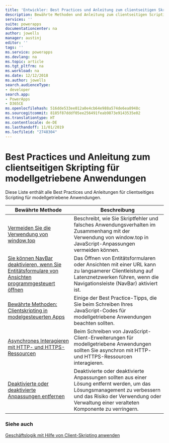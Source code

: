 ```yaml
---
title: 'Entwickler: Best Practices und Anleitung zum clientseitigen Skripting für modellgetriebene Anwendungen | Microsoft Docs'
description: Bewährte Methoden und Anleitung zum clientseitigen Scripting für Entwickler von modellgesteuerten Apps in PowerApps.
services: ''
suite: powerapps
documentationcenter: na
author: jowells
manager: austinj
editor: ''
tags: ''
ms.service: powerapps
ms.devlang: na
ms.topic: article
ms.tgt_pltfrm: na
ms.workload: na
ms.date: 12/12/2018
ms.author: jowells
search.audienceType:
- developer
search.app:
- PowerApps
- D365CE
ms.openlocfilehash: 516dde533ee012a0e4cb64e988a574de6ea8948c
ms.sourcegitcommit: 8185f87dddf05ee256491feab9873e9143535e02
ms.translationtype: HT
ms.contentlocale: de-DE
ms.lasthandoff: 11/01/2019
ms.locfileid: "2748304"
---
```

# <a name="best-practices-and-guidance-of-client-side-scripting-for-model-driven-apps"></a>Best Practices und Anleitung zum clientseitigen Skripting für modellgetriebene Anwendungen

Diese Liste enthält alle Best Practices und Anleitungen für clientseitiges Scripting für modellgetriebene Anwendungen.

|Bewährte Methode  |Beschreibung  |
|---------|---------|
|[Vermeiden Sie die Verwendung von window.top](avoid-window-top.md)     |Beschreibt, wie Sie Skriptfehler und falsches Anwendungsverhalten im Zusammenhang mit der Verwendung von window.top in JavaScript-Anpassungen vermeiden können.         |
|[Sie können NavBar deaktivieren, wenn Sie Entitätsformulare von Ansichten programmgesteuert öffnen](consider-disabling-navbar-programmatically-opening-entity-forms-views.md)|Das Öffnen von Entitätsformularen oder Ansichten mit einer URL kann zu langsamerer Clientleistung auf Latenznetzwerken führen, wenn die Navigationsleiste (NavBar) aktiviert ist.|
|[Bewährte Methoden: Clientskripting in modelgesteuerten Apps](../../clientapi/client-scripting-best-practices.md)     |Einige der Best Practice-Tipps, die Sie beim Schreiben Ihres JavaScript-Codes für modellgetriebene Anwendungen beachten sollten.         |
|[Asynchrones Interagieren mit HTTP- und HTTPS-Ressourcen](interact-http-https-resources-asynchronously.md)     |Beim Schreiben von JavaScript-Client-Erweiterungen für modellgetriebene Anwendungen sollten Sie asynchron mit HTTP- und HTTPS-Ressourcen interagieren.         |
|[Deaktivierte oder deaktivierte Anpassungen entfernen](remove-deactivated-disabled-configurations.md)     |Deaktivierte oder deaktivierte Anpassungen sollten aus einer Lösung entfernt werden, um das Lösungsmanagement zu verbessern und das Risiko der Verwendung oder Verwaltung einer veralteten Komponente zu verringern.         |

### <a name="see-also"></a>Siehe auch
[Geschäftslogik mit Hilfe von Client-Skripting anwenden](../../client-scripting.md) <br />
 